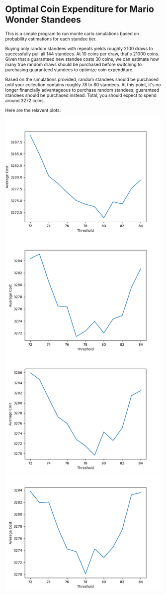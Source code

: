 # Optimal Coin Expenditure for Mario Wonder Standees

This is a simple program to run monte carlo simulations based on probability estimations for each standee tier.

Buying only random standees with repeats yields roughly 2100 draws to successfully pull all 144 standees. At 10 coins per draw, that's 21000 coins. Given that a guaranteed new standee costs 30 coins, we can estimate how many true random draws should be purchased before switching to purchasing guaranteed standees to optimize coin expenditure.

Based on the simulations provided, random standees should be purchased until your collection contains roughly 78 to 80 standees. At this point, it's no longer financially advantageous to purchase random standees; guaranteed standees should be purchased instead. Total, you should expect to spend around 3272 coins.

Here are the relavent plots:

![Figure 1 Image](assets/Figure_1.png "Simulation 1")
![Figure 2 Image](assets/Figure_2.png "Simulation 2")
![Figure 3 Image](assets/Figure_3.png "Simulation 3")
![Figure 4 Image](assets/Figure_4.png "Simulation 4")
